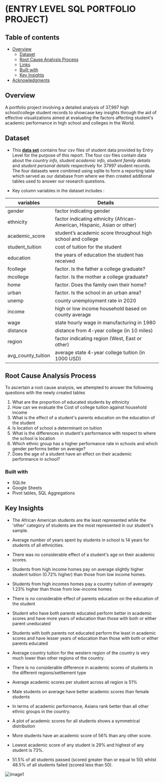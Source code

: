# (ENTRY LEVEL SQL PORTFOLIO PROJECT)

## Table of contents

- [Overview](#overview)
  - [Dataset](#dataset)
  - [Root Cause Analysis Process](#root-cause-analysis-process)
  - [Links](#links)
  - [Built with](#built-with)
  - [Key Insights](#key-insights)
- [Acknowledgments](#acknowledgments)

## Overview
A portfolio project involving a detailed analysis of 37,997 high school/college student records to showcase key insights through the aid of effective visualizations aimed at evaluating the factors affecting student's academic performance in high school and colleges in the World.

## Dataset

- This **[data set](https://content.cloudfront.entrylevel.net/experience/data3/module-4/Module+4+-+Task+Files.zip?_gl=1*pfl0lt*_ga*MTkwNzE2MzgwOC4xNjY2NzE1NTk0*_ga_8RTQ11GGMX*MTY3MDgwMTEyMS44OC4xLjE2NzA4MDUzNzcuNjAuMC4w)** contains four csv files of student data provided by Entry Level for the purpose of this report. The four csv files contain data about the _country info, student academic info, student family details_ and _student personal details_ respectively for 37997 student records. The four datasets were combined using sqlite to form a reporting table which served as our database from where we then created additional tables used to answer our research questions.

- Key column variables in the dataset includes :

| variables | Details |
| --------------------- | ---------------------- |
| gender | factor indicating gender |
| ethnicity | factor indicating ethnicity (African-American, Hispanic, Asian or other) |
| academic_score | student’s academic score throughout high school and college |
| student_tuition | cost of tuition for the student |
| education | the years of education the student has received |
| fcollege | factor. Is the father a college graduate? |
| mcollege | factor. Is the mother a college graduate? |
| home | factor. Does the family own their home? |
| urban | factor. Is the school in an urban area? |
| unemp | county unemployment rate in 2020 |
| income | high or low income household based on county average |
| wage | state hourly wage in manufacturing in 1980 |
| distance |  distance from 4-year college (in 10 miles) 
| region | factor indicating region (West, East or other) |
| avg_county_tuition | average state 4-year college tuition (in 1000 USD) |

## Root Cause Analysis Process
To ascertain a root cause analysis, we attempted to answer the followimg questions with the newly created tables

1. What are the proportion of educated students by ethnicity
2. How can we evaluate the Cost of college tuition against household income
3. What is the effect of a student's parents  education on the education of the student
4. Is location of school a determinant on tuition 
5. What is the differences in student's performance with respect to where the school is location
6. Which ethnic group has a higher performance rate in schools and which gender performs better on average?
7. Does the age of a student have an effect on their academic performance in school?


### Built with

- SQLite
- Google Sheets
- Pivot tables, SQL Aggregations

## Key Insights

- The African American students are the least represented while the 'other' category of students are the most represented in our student's sample.						
- Average number of years spent by students in school is 14 years for students of all ethnicities.	
						
- There was no considerable effect of a student's age on their academic scores.						

- Students from high income homes pay on average slightly higher student tuition (0.72% higher) than those from low income homes.
						
- Students from high incomes homes pay a country tuition of averagely 1.23% higher than those from low-income homes
						
- There is no considerable effect of parents education on the education of the student						

- Student who have both parents educated perform better in academic scores and have more years of education than those with both or either parent uneducated						
- Students with both parents not educated perform the least in academic scores and have lesser years of education than those with both or either parents educated						
- Average country tuition for the western region of the country is very much lower than other regions of the country.
					
- There is no considerable difference in academic scores of students in the different regions/settlement type	
					
- Average academic scores per student across all region is 51%						

- Male students on average have better academic scores than female students	

- In terms of academic performance, Asians rank better than all other ethnic groups in the country.

- A plot of academic scores for all students shows a symmetrical distribution	

- More students have an academic score of 56% than any other score.					

- Lowest academic score of any student is 29% and highest of any student is 73%.

- 51.5% of all students passed  (scored greater than or equal to 50) whilst 48.5% of all students failed (scored less than 50).

![image1](https://user-images.githubusercontent.com/88894128/209207928-053987ee-5ffd-4d7f-b5ac-517a2037b9f0.png)
